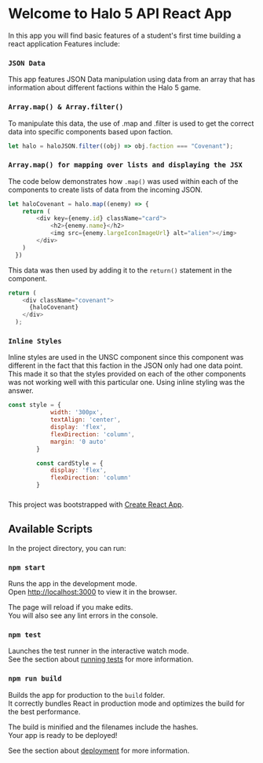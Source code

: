 # Welcome to Halo 5 API React App

In this app you will find basic features of a student's first time building a react application
Features include:

### `JSON Data`

This app features JSON Data manipulation using data from an array that has information about different factions within the Halo 5 game.

### `Array.map() & Array.filter()`

To manipulate this data, the use of .map and .filter is used to get the correct data into specific components based upon faction.

```javascript
let halo = haloJSON.filter((obj) => obj.faction === "Covenant");
```

### `Array.map() for mapping over lists and displaying the JSX`

The code below demonstrates how `.map()` was used within each of the components to create lists of data from the incoming JSON.

```javascript
let haloCovenant = halo.map((enemy) => {
    return (
        <div key={enemy.id} className="card">
            <h2>{enemy.name}</h2>
            <img src={enemy.largeIconImageUrl} alt="alien"></img>
        </div>
    )
  })
```

This data was then used by adding it to the `return()` statement in the component.


```javascript
return (
    <div className="covenant">
      {haloCovenant}
    </div>
  );
```

### `Inline Styles`

Inline styles are used in the UNSC component since this component was different in the fact that this faction in the JSON only had one data point. This made it so 
that the styles provided on each of the other components was not working well with this particular one. Using inline styling was the answer.

```javascript
const style = {
            width: '300px',
            textAlign: 'center',
            display: 'flex',
            flexDirection: 'column',
            margin: '0 auto'
        }

        const cardStyle = {
            display: 'flex',
            flexDirection: 'column'
        } 
```

###

This project was bootstrapped with [Create React App](https://github.com/facebook/create-react-app).

## Available Scripts

In the project directory, you can run:

### `npm start`

Runs the app in the development mode.<br />
Open [http://localhost:3000](http://localhost:3000) to view it in the browser.

The page will reload if you make edits.<br />
You will also see any lint errors in the console.

### `npm test`

Launches the test runner in the interactive watch mode.<br />
See the section about [running tests](https://facebook.github.io/create-react-app/docs/running-tests) for more information.

### `npm run build`

Builds the app for production to the `build` folder.<br />
It correctly bundles React in production mode and optimizes the build for the best performance.

The build is minified and the filenames include the hashes.<br />
Your app is ready to be deployed!

See the section about [deployment](https://facebook.github.io/create-react-app/docs/deployment) for more information.
